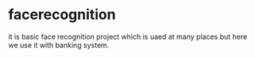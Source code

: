 # facerecognition
it is basic face recognition project which is uaed at many places but here we use it with banking system.
